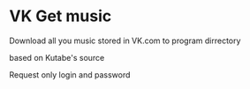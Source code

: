 # VK Get music


Download all you music stored in VK.com to program dirrectory


based on Kutabe's source


Request only login and password

